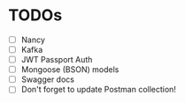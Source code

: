 # TODOs

- [ ] Nancy
- [ ] Kafka
- [ ] JWT Passport Auth
- [ ] Mongoose (BSON) models
- [ ] Swagger docs
- [ ] Don't forget to update Postman collection!